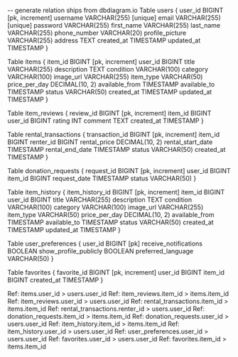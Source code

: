 -- generate relation ships from dbdiagram.io
Table users {
  user_id BIGINT [pk, increment]
  username VARCHAR(255) [unique]
  email VARCHAR(255) [unique]
  password VARCHAR(255)
  first_name VARCHAR(255)
  last_name VARCHAR(255)
  phone_number VARCHAR(20)
  profile_picture VARCHAR(255)
  address TEXT
  created_at TIMESTAMP
  updated_at TIMESTAMP
}

Table items {
  item_id BIGINT [pk, increment]
  user_id BIGINT
  title VARCHAR(255)
  description TEXT
  condition VARCHAR(100)
  category VARCHAR(100)
  image_url VARCHAR(255)
  item_type VARCHAR(50)
  price_per_day DECIMAL(10, 2)
  available_from TIMESTAMP
  available_to TIMESTAMP
  status VARCHAR(50)
  created_at TIMESTAMP
  updated_at TIMESTAMP
}

Table item_reviews {
  review_id BIGINT [pk, increment]
  item_id BIGINT
  user_id BIGINT
  rating INT
  comment TEXT
  created_at TIMESTAMP
}

Table rental_transactions {
  transaction_id BIGINT [pk, increment]
  item_id BIGINT
  renter_id BIGINT
  rental_price DECIMAL(10, 2)
  rental_start_date TIMESTAMP
  rental_end_date TIMESTAMP
  status VARCHAR(50)
  created_at TIMESTAMP
}

Table donation_requests {
  request_id BIGINT [pk, increment]
  user_id BIGINT
  item_id BIGINT
  request_date TIMESTAMP
  status VARCHAR(50)
}

Table item_history {
  item_history_id BIGINT [pk, increment]
  item_id BIGINT
  user_id BIGINT
  title VARCHAR(255)
  description TEXT
  condition VARCHAR(100)
  category VARCHAR(100)
  image_url VARCHAR(255)
  item_type VARCHAR(50)
  price_per_day DECIMAL(10, 2)
  available_from TIMESTAMP
  available_to TIMESTAMP
  status VARCHAR(50)
  created_at TIMESTAMP
  updated_at TIMESTAMP
}

Table user_preferences {
  user_id BIGINT [pk]
  receive_notifications BOOLEAN
  show_profile_publicly BOOLEAN
  preferred_language VARCHAR(50)
}

Table favorites {
  favorite_id BIGINT [pk, increment]
  user_id BIGINT
  item_id BIGINT
  created_at TIMESTAMP
}

Ref: items.user_id > users.user_id
Ref: item_reviews.item_id > items.item_id
Ref: item_reviews.user_id > users.user_id
Ref: rental_transactions.item_id > items.item_id
Ref: rental_transactions.renter_id > users.user_id
Ref: donation_requests.item_id > items.item_id
Ref: donation_requests.user_id > users.user_id
Ref: item_history.item_id > items.item_id
Ref: item_history.user_id > users.user_id
Ref: user_preferences.user_id > users.user_id
Ref: favorites.user_id > users.user_id
Ref: favorites.item_id > items.item_id
